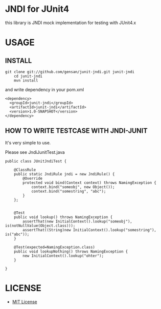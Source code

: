 # JNDI for JUnit4

this library is JNDI mock implementation for testing with JUnit4.x

# USAGE

## INSTALL

    git clone git://github.com/gensan/junit-jndi.git junit-jndi
		cd junit-jndi
		mvn install

and write dependency in your pom.xml

    <dependency>
      <groupId>junit-jndi</groupId>
      <artifactId>junit-jndi</artifactId>
      <version>1.0-SNAPSHOT</version>
    </dependency>


## HOW TO WRITE TESTCASE WITH JNDI-JUNIT

It's very simple to use.

Please see JndiJunitTest.java

    public class JUnitJndiTest {
    
    	@ClassRule
    	public static JndiRule jndi = new JndiRule() {
    		@Override
    		protected void bind(Context context) throws NamingException {
    			context.bind("someobj", new Object());
    			context.bind("somestring", "abc");
    		}
    	};
    
    
    	@Test
    	public void lookup() throws NamingException {
    		assertThat(new InitialContext().lookup("someobj"), is(notNullValue(Object.class)));
    		assertThat((String)new InitialContext().lookup("somestring"), is("abc"));
    	}
    
    	@Test(expected=NamingException.class)
    	public void lookupNothing() throws NamingException {
    		new InitialContext().lookup("ohter");
    	}
    
    }

# LICENSE

* [MIT License](http://www.opensource.org/licenses/mit-license.php)
